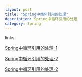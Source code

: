 ```yaml
---
layout: post
title: "Spring中循环引用的处理"
description: Spring中循环引用的处理
category: Spring
---
```



links

[Spring中循环引用的处理-1](https://www.iflym.com/index.php/code/201208280001.html)

[Spring中循环引用的处理-2](https://www.iflym.com/index.php/code/201208280002.html)

[Spring中循环引用的处理-2](https://www.iflym.com/index.php/code/201208280003.html)
